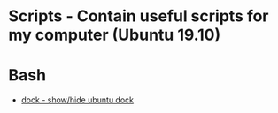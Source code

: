 # Scripts - Contain useful scripts for my computer (Ubuntu 19.10)
# Bash
- [dock - show/hide ubuntu dock](./dock)

